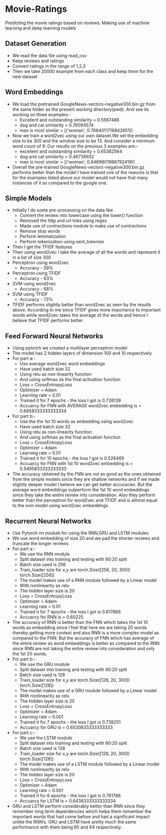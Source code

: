 # Movie-Ratings
Predicting the movie ratings based on reviews. Making use of machine learning and deep learning models

## Dataset Generation
- We read the data file using read_csv
- Keep reviews and ratings
- Convert ratings in the range of 1,2,3
- Then we take 20000 example from each class and keep them for the new dataset
## Word Embeddings
- We load the pretrained GoogleNews-vectors-negative300.bin.gz from the same
folder as the present working directory(pwd). And see its working on three
examples:-
  - Excellent and outstanding similarity = 0.5567486
  - dog and cat similarity = 0.76094574
  - man is most similar = [('woman', 0.7664011716842651)]
- Now we train a word2vec using our own dataset.We set the embedding size to be
300 and the window size to be 13. And consider a minimum word count of 9. Our
results on the previous 3 examples are:-
  - excellent and outstanding similarity = 0.65382564
  - dog and cat similarity = 0.46736932
  - man is most similar = [('woman', 0.6469601988792419)]
- Overall the pre-trained GoogleNews-vectors-negative300.bin.gz performs better than
the model I have trained one of the reasons is that for the examples listed above our
model would not have that many instances of it as compared to the google one.
## Simple Models
- Initially I do some pre-processing on the data like
  - Convert the review into lowercase using the lower() function
  - Removed the http and url links using regex
  - Made use of contractions module to make use of contractions
  - Remove stop words
  - Perform lemmatization
  - Perform tokenization using sent_tokenize
- Then I get the TFIDF features
- Then using word2vec I take the average of all the words and represent it in a list of
size 300
- Perceptron using word2vec
  - Accuracy - 59%
- Perceptron using TFIDF
  - Accuracy - 63%
- SVM using word2vec
  - Accuracy - 68%
- SVM using TFIDF
  - Accuracy - 73%
- TFIDF performs slightly better than word2vec as seen by the results above.
According to me since TFIDF gives more importance to important words while
word2vec takes the average of the words and hence I believe that TFIDF performs
better
## Feed Forward Neural Networks
- Using pytorch we created a multilayer perceptron model
- The model has 2 hidden layers of dimension 100 and 10 respectively
- For part a:-
  - Use average word2vec word embeddings
  - Have used batch size 32
  - Using relu as non-linearity function
  - And using softmax as the final activation function
  - Loss = CrossEntropyLoss
  - Optimizer = Adam
  - Learning rate = 0.01
  - Trained it for 7 epochs - the loss I got is 0.728139
  - Accuarcy for FNN with AVERAGE word2vec embedding is =
0.6658333333333334
- For part b:-
  - Use the the 1st 10 words as embedding using word2vec
  - Have used batch size 32
  - Using relu as non-linearity function
  - And using softmax as the final activation function
  - Loss = CrossEntropyLoss
  - Optimizer = Adam
  - Learning rate = 0.01
  - Trained it for 10 epochs - the loss I got is 0.526469
  - Accuarcy for FNN with 1st 10 word2vec embedding is = 0.5495833333333333
- The accuracy obtained by the FNN are not as good as the ones obtained from the simple
models since they are shallow networks and if we made slightly deeper model I believe
we can get better accuracies. But the average word embeddings outperform the 1st 10
word embeddings since they take the entire review into consideration. Also they perform
better than the perceptron for word2vec and TFIDF and is almost equal to the svm model
using word2vec embeddings
## Recurrent Neural Networks
- Use Pytorch nn module for using the RNN,GRU and LSTM modules
- We use word embedding of size 20 and we pad the shorter reviews and truncate the
longer reviews
- For part a:-
  - We use the RNN module
  - Split dataset into training and testing with 80:20 split
  - Batch size used is 256
  - Train_loader size for x,y are torch.Size([256, 20, 300]) torch.Size([256])
  - The model makes use of a RNN module followed by a Linear model
  - With nonlinearity as relu
  - The hidden layer size is 20
  - Loss = CrossEntropyLoss
  - Optimizer = Adam
  - Learning rate = 0.01
  - Trained it for 7 epochs - the loss I got is 0.817666
  - Accuarcy for RNN is = 0.60225
- The accuracy of RNN is better than the FNN which takes the 1st 10 words as embedding
since I feel that here we are taking 20 words thereby getting more context and also RNN
is a more complex model as compared to the FNN. But the accuracy of FNN which has
average of the entire review as word embeddings is better as compared to the RNN
since RNN are not taking the entire review into consideration and only the 1st 20 words.
- For part b:-
  - We use the GRU module
  - Split dataset into training and testing with 80:20 split
  - Batch size used is 128
  - Train_loader size for x,y are torch.Size([128, 20, 300]) torch.Size([128])
  - The model makes use of a GRU module followed by a Linear model
  - With nonlinearity as relu
  - The hidden layer size is 20
  - Loss = CrossEntropyLoss
  - Optimizer = Adam
  - Learning rate = 0.001
  - Trained it for 7 epochs - the loss I got is 0.738251
  - Accuarcy for GRU is = 0.6520833333333333
- For part c:-
  - We use the LSTM module
  - Split dataset into training and testing with 80:20 split
  - Batch size used is 128
  - Train_loader size for x,y are torch.Size([128, 20, 300]) torch.Size([128])
  - The model makes use of a LSTM module followed by a Linear model
  - With nonlinearity as relu
  - The hidden layer size is 20
  - Loss = CrossEntropyLoss
  - Optimizer = Adam
  - Learning rate = 0.001
  - Trained it for 6 epochs - the loss I got is 0.761786
  - Accuarcy for LSTM is = 0.6438333333333334
- GRU and LSTM perform considerably better than RNN since they remember long term
dependencies which helps them remember the important words that had come before
and had a significant impact unlike the RNN’s. GRU and LSTM have pretty much the
same performance with them being 65 and 64 respectively.
